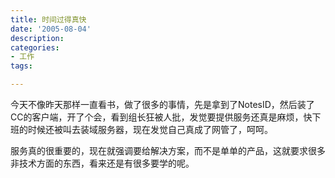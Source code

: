 ```yaml
---
title: 时间过得真快
date: '2005-08-04'
description:
categories:
- 工作
tags:

---
```


今天不像昨天那样一直看书，做了很多的事情，先是拿到了NotesID，然后装了CC的客户端，开了个会，看到组长狂被人批，发觉要提供服务还真是麻烦，快下班的时候还被叫去装域服务器，现在发觉自己真成了网管了，呵呵。
 
服务真的很重要的，现在就强调要给解决方案，而不是单单的产品，这就要求很多非技术方面的东西，看来还是有很多要学的呢。